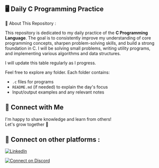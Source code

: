 ## 🖥️ **Daily C Programming Practice** 

📌 About This Repository : 

This repository is dedicated to my daily practice of the **C Programming Language**. 
The goal is to consistently improve my understanding of core programming concepts, sharpen problem-solving skills, and build a strong foundation in C. 
I will be solving small problems, writing utility programs, and implementing various algorithms and data structures.

I will update this table regularly as I progress.

Feel free to explore any folder. Each folder contains:
- `.c` files for programs
- `README.md` (if needed) to explain the day's focus
- Input/output examples and any relevant notes

## 🤝 Connect with Me

I'm happy to share knowledge and learn from others!  
Let's grow together 🚀

## 🔗 Connect on other platforms : 
[![LinkedIn](https://img.shields.io/badge/LinkedIn-Connect-blue?logo=linkedin)](https://www.linkedin.com/in/raghavendra-g204800/)

[![Connect on Discord](https://img.shields.io/badge/Connect%20on%20Discord-5865F2?style=for-the-badge&logo=discord&logoColor=white)](https://discord.com/users/sasly204800)



